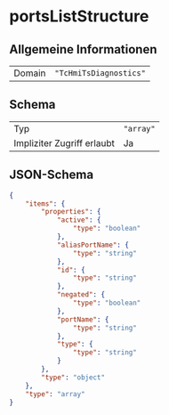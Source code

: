 # portsListStructure

## Allgemeine Informationen

|  |  |
| - | - |
| Domain | `"TcHmiTsDiagnostics"` |

## Schema

|  |  |
| - | - |
| Typ | `"array"` |
| Impliziter Zugriff erlaubt | Ja |

## JSON-Schema

```json
{
    "items": {
        "properties": {
            "active": {
                "type": "boolean"
            },
            "aliasPortName": {
                "type": "string"
            },
            "id": {
                "type": "string"
            },
            "negated": {
                "type": "boolean"
            },
            "portName": {
                "type": "string"
            },
            "type": {
                "type": "string"
            }
        },
        "type": "object"
    },
    "type": "array"
}
```

